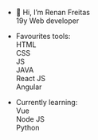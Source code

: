 - 👋 Hi, I’m Renan Freitas<br>
19y Web developer <br>

- Favourites tools:<br>
HTML<br>
CSS<br>
JS<br>
JAVA<br>
React JS<br>
Angular<br>

- Currently learning:<br>
Vue <br>
Node JS<br>
Python<br>


